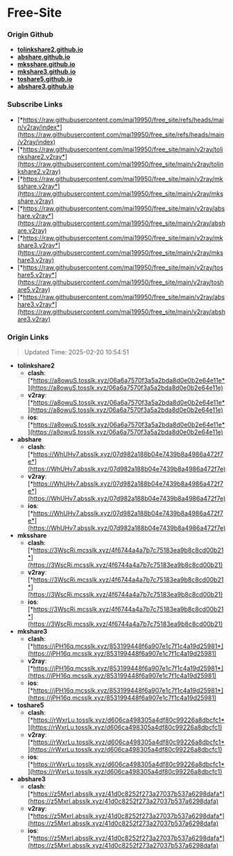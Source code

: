 # Free-Site

### Origin Github

- [**tolinkshare2.github.io**](https://github.com/tolinkshare2/tolinkshare2.github.io)
- [**abshare.github.io**](https://github.com/abshare/abshare.github.io)
- [**mksshare.github.io**](https://github.com/mksshare/mksshare.github.io)
- [**mkshare3.github.io**](https://github.com/mkshare3/mkshare3.github.io)
- [**toshare5.github.io**](https://github.com/toshare5/toshare5.github.io)
- [**abshare3.github.io**](https://github.com/abshare3/abshare3.github.io)

### Subscribe Links

- [*https://raw.githubusercontent.com/mai19950/free_site/refs/heads/main/v2ray/index*](https://raw.githubusercontent.com/mai19950/free_site/refs/heads/main/v2ray/index)
- [*https://raw.githubusercontent.com/mai19950/free_site/main/v2ray/tolinkshare2.v2ray*](https://raw.githubusercontent.com/mai19950/free_site/main/v2ray/tolinkshare2.v2ray)
- [*https://raw.githubusercontent.com/mai19950/free_site/main/v2ray/mksshare.v2ray*](https://raw.githubusercontent.com/mai19950/free_site/main/v2ray/mksshare.v2ray)
- [*https://raw.githubusercontent.com/mai19950/free_site/main/v2ray/abshare.v2ray*](https://raw.githubusercontent.com/mai19950/free_site/main/v2ray/abshare.v2ray)
- [*https://raw.githubusercontent.com/mai19950/free_site/main/v2ray/mkshare3.v2ray*](https://raw.githubusercontent.com/mai19950/free_site/main/v2ray/mkshare3.v2ray)
- [*https://raw.githubusercontent.com/mai19950/free_site/main/v2ray/toshare5.v2ray*](https://raw.githubusercontent.com/mai19950/free_site/main/v2ray/toshare5.v2ray)
- [*https://raw.githubusercontent.com/mai19950/free_site/main/v2ray/abshare3.v2ray*](https://raw.githubusercontent.com/mai19950/free_site/main/v2ray/abshare3.v2ray)

### Origin Links

> Updated Time: 2025-02-20 10:54:51

- **tolinkshare2**
  - **clash**: [*https://a8owuS.tosslk.xyz/06a6a7570f3a5a2bda8d0e0b2e64e11e*](https://a8owuS.tosslk.xyz/06a6a7570f3a5a2bda8d0e0b2e64e11e)
  - **v2ray**: [*https://a8owuS.tosslk.xyz/06a6a7570f3a5a2bda8d0e0b2e64e11e*](https://a8owuS.tosslk.xyz/06a6a7570f3a5a2bda8d0e0b2e64e11e)
  - **ios**: [*https://a8owuS.tosslk.xyz/06a6a7570f3a5a2bda8d0e0b2e64e11e*](https://a8owuS.tosslk.xyz/06a6a7570f3a5a2bda8d0e0b2e64e11e)
- **abshare**
  - **clash**: [*https://WhUHv7.absslk.xyz/07d982a188b04e7439b8a4986a472f7e*](https://WhUHv7.absslk.xyz/07d982a188b04e7439b8a4986a472f7e)
  - **v2ray**: [*https://WhUHv7.absslk.xyz/07d982a188b04e7439b8a4986a472f7e*](https://WhUHv7.absslk.xyz/07d982a188b04e7439b8a4986a472f7e)
  - **ios**: [*https://WhUHv7.absslk.xyz/07d982a188b04e7439b8a4986a472f7e*](https://WhUHv7.absslk.xyz/07d982a188b04e7439b8a4986a472f7e)
- **mksshare**
  - **clash**: [*https://3WscRi.mcsslk.xyz/4f6744a4a7b7c75183ea9b8c8cd00b21*](https://3WscRi.mcsslk.xyz/4f6744a4a7b7c75183ea9b8c8cd00b21)
  - **v2ray**: [*https://3WscRi.mcsslk.xyz/4f6744a4a7b7c75183ea9b8c8cd00b21*](https://3WscRi.mcsslk.xyz/4f6744a4a7b7c75183ea9b8c8cd00b21)
  - **ios**: [*https://3WscRi.mcsslk.xyz/4f6744a4a7b7c75183ea9b8c8cd00b21*](https://3WscRi.mcsslk.xyz/4f6744a4a7b7c75183ea9b8c8cd00b21)
- **mkshare3**
  - **clash**: [*https://jPH16q.mcsslk.xyz/853199448f6a907e1c7f1c4a19d25981*](https://jPH16q.mcsslk.xyz/853199448f6a907e1c7f1c4a19d25981)
  - **v2ray**: [*https://jPH16q.mcsslk.xyz/853199448f6a907e1c7f1c4a19d25981*](https://jPH16q.mcsslk.xyz/853199448f6a907e1c7f1c4a19d25981)
  - **ios**: [*https://jPH16q.mcsslk.xyz/853199448f6a907e1c7f1c4a19d25981*](https://jPH16q.mcsslk.xyz/853199448f6a907e1c7f1c4a19d25981)
- **toshare5**
  - **clash**: [*https://rWxrLu.tosslk.xyz/d606ca498305a4df80c99226a8dbcfc1*](https://rWxrLu.tosslk.xyz/d606ca498305a4df80c99226a8dbcfc1)
  - **v2ray**: [*https://rWxrLu.tosslk.xyz/d606ca498305a4df80c99226a8dbcfc1*](https://rWxrLu.tosslk.xyz/d606ca498305a4df80c99226a8dbcfc1)
  - **ios**: [*https://rWxrLu.tosslk.xyz/d606ca498305a4df80c99226a8dbcfc1*](https://rWxrLu.tosslk.xyz/d606ca498305a4df80c99226a8dbcfc1)
- **abshare3**
  - **clash**: [*https://z5Mxrl.absslk.xyz/41d0c8252f273a27037b537a6298dafa*](https://z5Mxrl.absslk.xyz/41d0c8252f273a27037b537a6298dafa)
  - **v2ray**: [*https://z5Mxrl.absslk.xyz/41d0c8252f273a27037b537a6298dafa*](https://z5Mxrl.absslk.xyz/41d0c8252f273a27037b537a6298dafa)
  - **ios**: [*https://z5Mxrl.absslk.xyz/41d0c8252f273a27037b537a6298dafa*](https://z5Mxrl.absslk.xyz/41d0c8252f273a27037b537a6298dafa)
